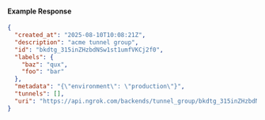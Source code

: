 <!-- Code generated for API Clients. DO NOT EDIT. -->

#### Example Response

```json
{
  "created_at": "2025-08-10T10:08:21Z",
  "description": "acme tunnel group",
  "id": "bkdtg_315inZHzbdNSw1st1umfVKCj2f0",
  "labels": {
    "baz": "qux",
    "foo": "bar"
  },
  "metadata": "{\"environment\": \"production\"}",
  "tunnels": [],
  "uri": "https://api.ngrok.com/backends/tunnel_group/bkdtg_315inZHzbdNSw1st1umfVKCj2f0"
}
```
